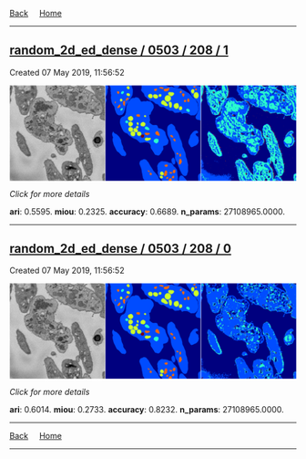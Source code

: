 
[Back](..)&nbsp;&nbsp;&nbsp;&nbsp;&nbsp;[Home](https://leapmanlab.github.io/snapshots)

---

<div class="summary"><a href="1"><h2>random_2d_ed_dense / 0503 / 208 / 1</h2></a><p>Created 07 May 2019, 11:56:52
</p><a href="1"><img src="1/media/summary.png" align="center"></a><p>
<i>Click for more details</i>
</p></div>

**ari**: 0.5595. **miou**: 0.2325. **accuracy**: 0.6689. **n_params**: 27108965.0000. 

---

<div class="summary"><a href="0"><h2>random_2d_ed_dense / 0503 / 208 / 0</h2></a><p>Created 07 May 2019, 11:56:52
</p><a href="0"><img src="0/media/summary.png" align="center"></a><p>
<i>Click for more details</i>
</p></div>

**ari**: 0.6014. **miou**: 0.2733. **accuracy**: 0.8232. **n_params**: 27108965.0000. 

---

[Back](..)&nbsp;&nbsp;&nbsp;&nbsp;&nbsp;[Home](https://leapmanlab.github.io/snapshots)

---